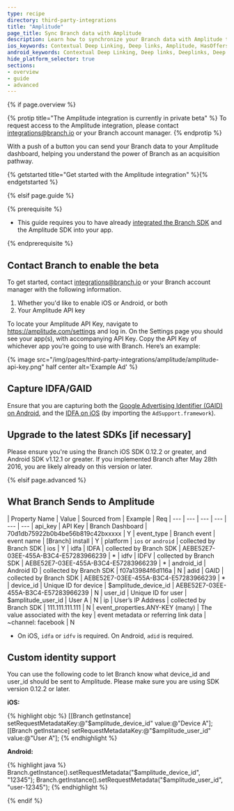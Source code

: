```yaml
---
type: recipe
directory: third-party-integrations
title: "Amplitude"
page_title: Sync Branch data with Amplitude
description: Learn how to synchronize your Branch data with Amplitude to segment users from Branch installs and calculate LTV.
ios_keywords: Contextual Deep Linking, Deep links, Amplitude, HasOffers, Deeplinks, Deep Linking, Deeplinking, Deferred Deep Linking, Deferred Deeplinking, Google App Indexing, Google App Invites, Apple Universal Links, Apple Spotlight Search, Facebook App Links, AppLinks, Deepviews, Deep views, Mixpanel, user segmentation, life time value, LTV
android_keywords: Contextual Deep Linking, Deep links, Deeplinks, Deep Linking, Deeplinking, Deferred Deep Linking, Deferred Deeplinking, Google App Indexing, Google App Invites, Apple Universal Links, Apple Spotlight Search, Facebook App Links, AppLinks, Deepviews, Deep views, Mixpanel, user segmentation, life time value, LTV
hide_platform_selector: true
sections:
- overview
- guide
- advanced
---
```


{% if page.overview %}

{% protip title="The Amplitude integration is currently in private beta" %}
To request access to the Amplitude integration, please contact [integrations@branch.io](mailto:integrations@branch.io) or your Branch account manager. 
{% endprotip %}

With a push of a button you can send your Branch data to your Amplitude dashboard, helping you understand the power of Branch as an acquisition pathway. 

{% getstarted title="Get started with the Amplitude integration" %}{% endgetstarted %}

{% elsif page.guide %}

{% prerequisite %}

- This guide requires you to have already [integrated the Branch SDK]({{base.url}}/getting-started/sdk-integration-guide) and the Amplitude SDK into your app.

{% endprerequisite %}

## Contact Branch to enable the beta

To get started, contact integrations@branch.io or your Branch account manager with the following information.

1. Whether you'd like to enable iOS or Android, or both
1. Your Amplitude API key

To locate your Amplitude API Key, navigate to https://amplitude.com/settings and log in. On the Settings page you should see your app(s), with accompanying API Key. Copy the API Key of whichever app you’re going to use with Branch. Here’s an example:

{% image src="/img/pages/third-party-integrations/amplitude/amplitude-api-key.png" half center alt='Example Ad' %}

## Capture IDFA/GAID

Ensure that you are capturing both the [Google Advertising Identifier (GAID) on Android]({{base.url}}/getting-started/sdk-integration-guide/advanced/android/#use-google-advertising-id), and the [IDFA on iOS]({{base.url}}/getting-started/sdk-integration-guide/advanced/ios/#install-the-sdk-manually) (by importing the `AdSupport.framework`).

## Upgrade to the latest SDKs [if necessary]

Please ensure you're using the Branch iOS SDK 0.12.2 or greater, and Android SDK v1.12.1 or greater. If you implemented Branch after May 28th 2016, you are likely already on this version or later.


{% elsif page.advanced %}


## What Branch Sends to Amplitude


| Property Name | Value | Sourced from | Example | Req 
| --- | --- | --- | --- | --- | ---
| api_key | API Key | Branch Dashboard | 70d1db75922b0b4be56b819c42bxxxxx | Y 
| event_type | Branch event | event name | [Branch] install | Y 
| platform | `ios` or `android` | collected by Branch SDK | ios | Y 
| idfa | IDFA | collected by Branch SDK | AEBE52E7-03EE-455A-B3C4-E57283966239 | * 
| idfv | IDFV | collected by Branch SDK | AEBE52E7-03EE-455A-B3C4-E57283966239 | * 
| android_id | Android ID | collected by Branch SDK | f07a13984f6d116a | N 
| adid | GAID | collected by Branch SDK | AEBE52E7-03EE-455A-B3C4-E57283966239 | * 
| device_id | Unique ID for device | $amplitude_device_id | AEBE52E7-03EE-455A-B3C4-E57283966239 | N 
| user_id | Unique ID for user | $amplitude_user_id | User A | N 
| ip | User’s IP Address | collected by Branch SDK | 111.111.111.111 | N 
| event_properties.ANY-KEY (many) | The value associated with the key | event metadata or referring link data | ~channel: facebook | N

* On iOS, `idfa` or `idfv` is required. On Android, `adid` is required.


## Custom identity support

You can use the following code to let Branch know what device_id and user_id should be sent to Amplitude. Please make sure you are using SDK version 0.12.2 or later.

**iOS:**

{% highlight objc %}
[[Branch getInstance] setRequestMetadataKey:@"$amplitude_device_id" value:@"Device A"];
[[Branch getInstance] setRequestMetadataKey:@"$amplitude_user_id" value:@"User A"];
{% endhighlight %}

**Android:**

{% highlight java %}
Branch.getInstance().setRequestMetadata("$amplitude_device_id", "12345");
Branch.getInstance().setRequestMetadata("$amplitude_user_id", "user-12345");
{% endhighlight %}

{% endif %}
